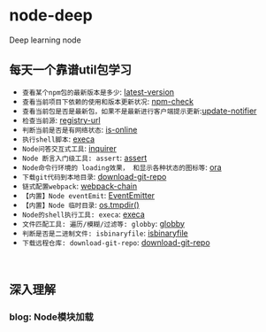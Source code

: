 # node-deep
Deep learning node

## 每天一个靠谱util包学习
- `查看某个npm包的最新版本是多少`: [latest-version](https://www.npmjs.com/package/latest-version)    
- `查看当前项目下依赖的使用和版本更新状况`: [npm-check](https://www.npmjs.com/package/npm-check)    
- `查看当前包是否是最新包，如果不是最新进行客户端提示更新`:[update-notifier](https://zxljack.com/2019/03/update-notifier/)     
- `检查当前源`: [registry-url](https://www.npmjs.com/package/registry-url)
- `判断当前是否是有网络状态`: [is-online](https://www.npmjs.com/package/is-online)
- `执行shell脚本`: [execa](https://www.npmjs.com/package/execa)
- `Node问答交互式工具`: [inquirer](https://github.com/sboudrias/Inquirer.js)
- `Node 断言入门级工具: assert`: [assert](https://juejin.im/post/5c8c7312e51d456af6294a8e)
- `Node命令行环境的 loading效果， 和显示各种状态的图标等`: [ora](https://github.com/sindresorhus/ora)
- `下载git代码到本地目录`: [download-git-repo](https://www.npmjs.com/package/download-git-repo)
-  `链式配置webpack`: [webpack-chain](https://github.com/neutrinojs/webpack-chain)
- `【内置】Node eventEmit`: [EventEmitter](https://juejin.im/post/5b0189fe51882567161ad8ef)
- `【内置】Node 临时目录`: [os.tmpdir()](http://nodejs.cn/api/os/os_tmpdir.html)
- `Node的shell执行工具: execa`: [execa](https://github.com/sindresorhus/execa#readme)
- `文件匹配工具: 遍历/模糊/过滤等: globby`: [globby](https://github.com/sindresorhus/globby)
- `判断是否是二进制文件: isbinaryfile`: [isbinaryfile](https://github.com/gjtorikian/isBinaryFile#readme)
- `下载远程仓库: download-git-repo`: [download-git-repo](https://www.npmjs.com/package/download-git-repo)

</br>

## 深入理解
### blog: Node模块加载
